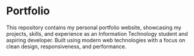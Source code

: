 # Portfolio
This repository contains my personal portfolio website, showcasing my projects, skills, and experience as an Information Technology student and aspiring developer. Built using modern web technologies with a focus on clean design, responsiveness, and performance.
